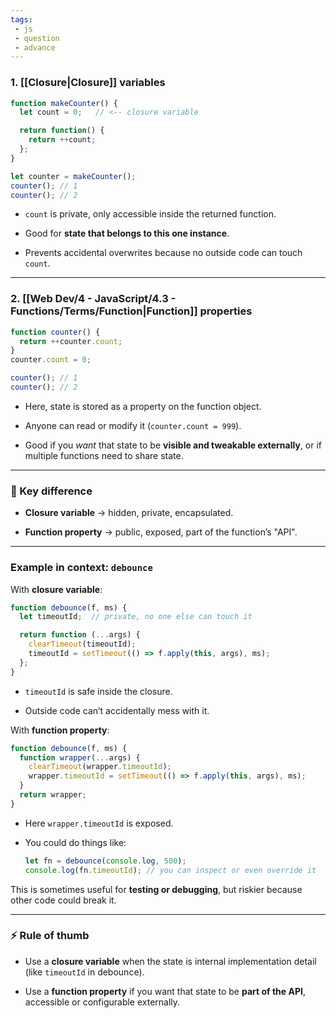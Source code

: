```yaml
---
tags: 
 - js 
 - question 
 - advance
---
```


### 1. **[[Closure|Closure]] variables**

```js
function makeCounter() {
  let count = 0;   // <-- closure variable

  return function() {
    return ++count;
  };
}

let counter = makeCounter();
counter(); // 1
counter(); // 2
```

- `count` is private, only accessible inside the returned function.
    
- Good for **state that belongs to this one instance**.
    
- Prevents accidental overwrites because no outside code can touch `count`.
    

---

### 2. **[[Web Dev/4 - JavaScript/4.3 - Functions/Terms/Function|Function]] properties**

```js
function counter() {
  return ++counter.count;
}
counter.count = 0;

counter(); // 1
counter(); // 2
```

- Here, state is stored as a property on the function object.
    
- Anyone can read or modify it (`counter.count = 999`).
    
- Good if you _want_ that state to be **visible and tweakable externally**, or if multiple functions need to share state.
    

---

### 🔑 Key difference

- **Closure variable** → hidden, private, encapsulated.
    
- **Function property** → public, exposed, part of the function’s "API".
    

---

### Example in context: `debounce`

With **closure variable**:

```js
function debounce(f, ms) {
  let timeoutId;  // private, no one else can touch it

  return function (...args) {
    clearTimeout(timeoutId);
    timeoutId = setTimeout(() => f.apply(this, args), ms);
  };
}
```

- `timeoutId` is safe inside the closure.
    
- Outside code can’t accidentally mess with it.
    

With **function property**:

```js
function debounce(f, ms) {
  function wrapper(...args) {
    clearTimeout(wrapper.timeoutId);
    wrapper.timeoutId = setTimeout(() => f.apply(this, args), ms);
  }
  return wrapper;
}
```

- Here `wrapper.timeoutId` is exposed.
    
- You could do things like:
    
    ```js
    let fn = debounce(console.log, 500);
    console.log(fn.timeoutId); // you can inspect or even override it
    ```
    

This is sometimes useful for **testing or debugging**, but riskier because other code could break it.

---

### ⚡ Rule of thumb

- Use a **closure variable** when the state is internal implementation detail (like `timeoutId` in debounce).
    
- Use a **function property** if you want that state to be **part of the API**, accessible or configurable externally.
    